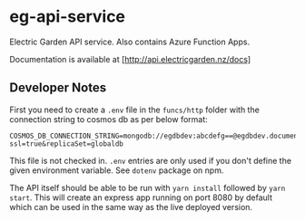 # eg-api-service

Electric Garden API service.
Also contains Azure Function Apps.

Documentation is available at [http://api.electricgarden.nz/docs]

## Developer Notes

First you need to create a `.env` file in the `funcs/http` folder
with the connection string to cosmos db as per below format:

```
COSMOS_DB_CONNECTION_STRING=mongodb://egdbdev:abcdefg==@egdbdev.documents.azure.com:10255/?ssl=true&replicaSet=globaldb
```

This file is not checked in. `.env` entries are only used if you don't define the given environment variable.
See `dotenv` package on npm.

The API itself should be able to be run with `yarn install` followed by `yarn start`.
This will create an express app running on port 8080 by default which can be used in the same way as the live deployed version.
